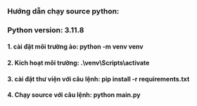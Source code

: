 ### Hướng dẫn chạy source python:
### Python version: 3.11.8

#### 1. cài đặt môi trường ảo: python -m venv venv
#### 2. Kích hoạt môi trường: .\venv\Scripts\activate
#### 3. cài đặt thư viện với câu lệnh: pip install -r requirements.txt
#### 4. Chạy source với câu lệnh: python main.py
